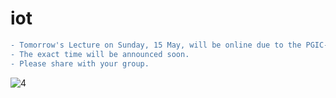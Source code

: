 # iot

```diff
- Tomorrow's Lecture on Sunday, 15 May, will be online due to the PGIC-2 conference held at the faculty.
- The exact time will be announced soon.
- Please share with your group.
```

![4](https://user-images.githubusercontent.com/92329466/167265616-ea921d52-094c-4fa8-9888-f8c1fcea7211.png)
